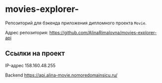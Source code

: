 # movies-explorer-
Репозиторий для бэкенда приложения дипломного проекта `Movie`.

Адрес репозитория: https://github.com/AlinaRimalovna/movies-explorer-api

## Ссылки на проект

IP-адрес 158.160.48.255

Backend https://api.alina-movie.nomoredomainsicu.ru/
